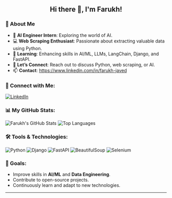 <h2 align="center">Hi there 👋, I'm Farukh!</h2>

### 🌟 About Me
- 🔭 **AI Engineer Intern**: Exploring the world of AI.
- 💻 **Web Scraping Enthusiast**: Passionate about extracting valuable data using Python.
- 🌱 **Learning**: Enhancing skills in AI/ML, LLMs, LangChain, Django, and FastAPI.
- 💬 **Let’s Connect**: Reach out to discuss Python, web scraping, or AI.
- 📫 **Contact**: https://www.linkedin.com/in/farukh-javed

### 🚀 Connect with Me:
[![LinkedIn](https://img.shields.io/badge/LinkedIn-FarukhJaved-blue?style=for-the-badge&logo=linkedin)](https://www.linkedin.com/in/YourLinkedInProfile)

### 📊 My GitHub Stats:
![Farukh's GitHub Stats](https://github-readme-stats.vercel.app/api?username=farukh-javed&show_icons=true&hide_title=true&count_private=true&hide=prs&theme=merko)
![Top Languages](https://github-readme-stats.vercel.app/api/top-langs/?username=farukh-javed&layout=compact&theme=merko)

### 🛠️ Tools & Technologies:
![Python](https://img.shields.io/badge/-Python-black?style=for-the-badge&logo=python)
![Django](https://img.shields.io/badge/-Django-092E20?style=for-the-badge&logo=django)
![FastAPI](https://img.shields.io/badge/-FastAPI-009688?style=for-the-badge&logo=fastapi)
![BeautifulSoup](https://img.shields.io/badge/-BeautifulSoup-009879?style=for-the-badge&logo=beautifulsoup)
![Selenium](https://img.shields.io/badge/-Selenium-43B02A?style=for-the-badge&logo=selenium)

### 🎯 Goals:
- Improve skills in **AI/ML** and **Data Engineering**.
- Contribute to open-source projects.
- Continuously learn and adapt to new technologies.

---
<!--
### 🌟 Featured Projects:
- [**Anomaly Detection System**](https://github.com/farukh-javed/Anomaly-Detection-System-with-ML.git)
 [**Project 2**](https://github.com/farukh-javed/project2): Brief description of Project 2.-->
